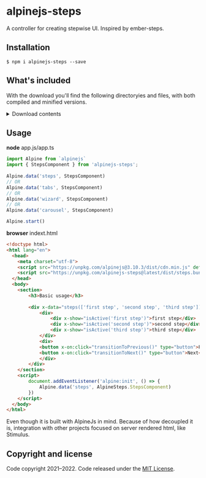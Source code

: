 # alpinejs-steps

A controller for creating stepwise UI. Inspired by ember-steps.

## Installation

```
$ npm i alpinejs-steps --save
```
## What's included

With the download you'll find the following directoryies and files, with both compiled and minified versions.

<details>
    <summary>Download contents</summary>
    ```text
    alpine-steps/dist/
    ├── index.bundle.js
    ├── index.bundle.js.map
    ├── index.bundle.min.js
    ├── index.bundle.min.js.map
    ├── index.esm.js
    ├── index.esm.js.map
    ├── index.esm.min.js
    ├── index.esm.min.js.map
    ├── index.js
    ├── index.js.map
    ├── index.min.js
    └──  index.min.js.map
    ```
</details>

## Usage

**node**
app.js/app.ts
```js
import Alpine from `alpinejs`
import { StepsComponent } from 'alpinejs-steps';
 
Alpine.data('steps', StepsComponent)
// OR
Alpine.data('tabs', StepsComponent)
// OR
Alpine.data('wizard', StepsComponent)
// OR
Alpine.data('carousel', StepsComponent)

Alpine.start()
```

**browser**
indext.html
```html
<!doctype html>
<html lang="en">
  <head>
    <meta charset="utf-8">
    <script src="https://unpkg.com/alpinejs@3.10.3/dist/cdn.min.js" defer="true"></script>
    <script src="https://unpkg.com/alpinejs-steps@latest/dist/steps.bundle.min.js"></script>
  </head>
  <body>
    <section>
        <h3>Basic usage</h3>
                    
        <div x-data="steps(['first step', 'second step', 'third step'])">
            <div>
                <div x-show="isActive('first step')">first step</div>
                <div x-show="isActive('second step')">second step</div>
                <div x-show="isActive('third step')">third step</div>
            </div>
            <div>
            <button x-on:click="transitionToPrevious()" type="button">Previous</button>
            <button x-on:click="transitionToNext()" type="button">Next</button>
            </div>
        </div>
    </section>
    <script>
        document.addEventListener('alpine:init', () => {
            Alpine.data('steps', AlpineSteps.StepsComponent)
        })
    </script>    
  </body>
</html>
```

Even though it is built with AlpineJs in mind.
Because of how decoupled it is, integration with
other projects focused on server rendered html, like Stimulus.

## Copyright and license

Code copyright 2021–2022. Code released under the [MIT License](https://github.com/ivanmucyongabo/alpinejs-steps/blob/main/LICENSE).